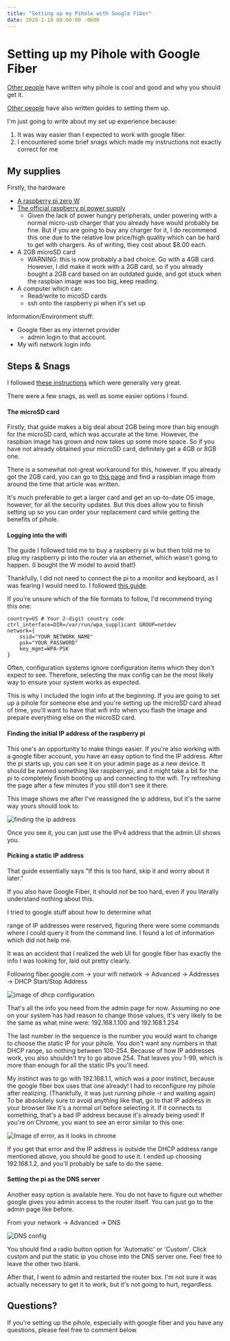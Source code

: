 ```yaml
---
title: "Setting up my Pihole with Google Fiber"
date: 2020-1-18 08:00:00 -0600
---
```


# Setting up my Pihole with Google Fiber
 
 [Other people](https://blog.cryptoaustralia.org.au/why-you-need-network-wide-ad-blocker-pi-hole/) have written why pihole is cool and good and why you should get it.
 
 [Other people](https://blog.cryptoaustralia.org.au/instructions-for-setting-up-pi-hole/) have also written guides to setting them up.

 I'm just going to write about my set up experience because:
 
 1. It was way easier than I expected to work with google fiber.
 2. I encountered some brief snags which made my instructions not exactly correct for me
 
 ## My supplies
 
 Firstly, the hardware
 - [A raspberry pi zero W](https://www.raspberrypi.org/products/raspberry-pi-zero-w/)
 - [The official raspberry pi power supply](https://www.raspberrypi.org/products/type-c-power-supply/)
   - Given the lack of power hungry peripherals, under powering with a normal micro-usb charger that you already have would probably be fine. But if you are going to buy any charger for it, I do recommend this one due to the relative low price/high quality which can be hard to get with chargers. As of writing, they cost about $8.00 each.
 - A 2GB microSD card
   - WARNING: this is now probably a bad choice. Go with a 4GB card. However, I did make it work with a 2GB card, so if you already bought a 2GB card based on an outdated guide, and got stuck when the raspbian image was too big, keep reading.
 - A computer which can:
   - Read/write to micoSD cards
   - ssh onto the raspberry pi when it's set up
 
 Information/Environment stuff:
 - Google fiber as my internet provider
   - admin login to that account.
 - My wifi network login info
 
 ## Steps & Snags
 
 I followed [these instructions](https://blog.cryptoaustralia.org.au/instructions-for-setting-up-pi-hole/) which were generally very great.
 
 There were a few snags, as well as some easier options I found.
 
 #### The microSD card
 
 Firstly, that guide makes a big deal about 2GB being more than big enough for the microSD card, which was accurate at the time. However, the raspbian image has grown and now takes up some more space. So if you have not already obtained your microSD card, definitely get a 4GB or 8GB one.
 
 There is a somewhat not-great workaround for this, however. If you already got the 2GB card, you can go to [this page](http://downloads.raspberrypi.org/raspbian/images/) and find a raspbian image from around the time that article was written.
 
 It's much preferable to get a larger card and get an up-to-date OS image, however, for all the security updates. But this does allow you to finish setting up so you can order your replacement card while getting the benefits of pihole.
 
 #### Logging into the wifi
 
 The guide I followed told me to buy a raspberry pi w but then told me to plug my raspberry pi into the router via an ethernet, which wasn't going to happen. (I bought the W model to avoid that!)
 
 Thankfully, I did not need to connect the pi to a monitor and keyboard, as I was fearing I would need to. I followed [this guide](https://howchoo.com/g/ndy1zte2yjn/how-to-set-up-wifi-on-your-raspberry-pi-without-ethernet).
 
If you're unsure which of the file formats to follow, I'd recommend trying this one:
```
country=US # Your 2-digit country code
ctrl_interface=DIR=/var/run/wpa_supplicant GROUP=netdev
network={
    ssid="YOUR_NETWORK_NAME"
    psk="YOUR_PASSWORD"
    key_mgmt=WPA-PSK
}
```
Often, configuration systems ignore configuration items which they don't expect to see. Therefore, selecting the max config can be the most likely way to ensure your system works as expected.

 This is why I included the login info at the beginning. If you are going to set up a pihole for someone else and you're setting up the microSD card ahead of time, you'll want to have that wifi info when you flash the image and prepare everything else on the microSD card.
 
 #### Finding the initial IP address of the raspberry pi
 
 This one's an opportunity to make things easier.
 If you're also working with a google fiber account, you have an easy option to find the IP address. After the pi starts up, you can see it on your admin page as a new device. It should be named something like raspberrypi, and it might take a bit for the pi to completely finish booting up and connecting to the wifi. Try refreshing the page after a few minutes if you still don't see it there.
 
 This image shows me after I've reassigned the ip address, but it's the same way yours should look to.
 
 ![finding the ip address](../_resources/pihole_find_ip.png)
 
 Once you see it, you can just use the IPv4 address that the admin UI shows you.
 
 #### Picking a static IP address
 
 That guide essentially says "If this is too hard, skip it and worry about it later."
 
 If you also have Google Fiber, it should _not_ be too hard, even if you literally understand nothing about this. 
 
 I tried to google stuff about how to determine what

range of IP addresses were reserved, figuring there were some commands where I could query it from the command line. I found a lot of information which did not help me.
 
 It was an accident that I realized the web UI for google fiber has exactly the info I was looking for, laid out pretty clearly.
 
 Following fiber.google.com -> your wifi network -> Advanced -> Addresses -> DHCP Start/Stop Address
 
![image of dhcp configuration](../_resources/pihole_dhcp.png)
 
 That's all the info you need from the admin page for now. Assuming no one on your system has had reason to change those values, it's very likely to be the same as what mine were: 192.168.1.100 and 192.168.1.254
 
 The last number in the sequence is the number you would want to change to choose the static IP for your pihole. You don't want any numbers in that DHCP range, so nothing between 100-254. Because of how IP addresses work, you also shouldn't try to go above 254. That leaves you 1-99, which is more than enough for all the static IPs you'll need.
 
 My instinct was to go with 192.168.1.1, which was a poor instinct, because the google fiber box uses that one already! I had to reconfigure my pihole after realizing. (Thankfully, it was just running pihole -r and waiting again) To be absolutely sure to avoid anything like that, go to that IP address in your browser like it's a normal url before selecting it. If it connects to something, that's a bad IP address because it's already being used! If you're on Chrome, you want to see an error similar to this one:
 
![Image of error, as it looks in chrome](../_resources/expected_error_chrome.png)
 
 If you get that error and the IP address is outside the DHCP address range mentioned above, you should be good to use it. I ended up choosing 192.168.1.2, and you'll probably be safe to do the same.
 
 #### Setting the pi as the DNS server
 
 Another easy option is available here. You do not have to figure out whether google gives you admin access to the router itself. You can just go to the admin page like before. 
 
 From your network -> Advanced -> DNS
 
 ![DNS config](../_resources/pihole_dns.png)
 
 You should find a radio button option for 'Automatic' or 'Custom'. Click custom and put the static ip you chose into the DNS server one. Feel free to leave the other two blank.
 
 After that, I went to admin and restarted the router box. I'm not sure it was actually necessary to get it to work, but it's not going to hurt, regardless.

## Questions?

If you're setting up the pihole, especially with google fiber and you have any questions, please feel free to comment below.
